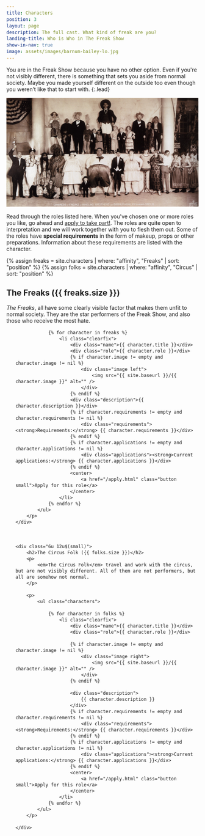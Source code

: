 ```yaml
---
title: Characters
position: 3
layout: page
description: The full cast. What kind of freak are you?
landing-title: Who is Who in The Freak Show
show-in-nav: true
image: assets/images/barnum-bailey-lo.jpg
---
```


You are in the Freak Show because you have no other option. Even if you're not visibly different, there is something that sets you aside from normal society. Maybe you made yourself different on the outside too even though you weren’t like that to start with.
{:.lead}

<img src="assets/images/barnum-bailey.jpg" class="image fit" alt="Barnum Bailey Gang"/>


Read through the roles listed here. When you've chosen one or more roles you like, go ahead and <a href="apply.html">apply to take part!</a>. The roles are quite open to interpretation and we will work together with you to flesh them out. Some of the roles have <strong>special requirements</strong> in the form of makeup, props or other preparations. Information about these requirements are listed with the character.

{% assign freaks = site.characters | where: "affinity", "Freaks" | sort: "position"  %}
{% assign folks = site.characters | where: "affinity", "Circus" | sort: "position" %}

<div class="row">
    <div class="6u 12u$(small)">
        <h2>The Freaks ({{ freaks.size }})</h2>
        <p>
            <em>The Freaks</em>, all have some clearly visible factor that makes them unfit to normal society. They are the star performers of the Freak Show, and also those who receive the most hate.
        </p>
        <p>
            <ul class="characters">



                {% for character in freaks %}
                    <li class="clearfix">
                        <div class="name">{{ character.title }}</div>
                        <div class="role">{{ character.role }}</div>
                        {% if character.image != empty and character.image != nil %}
                            <div class="image left">
                                <img src="{{ site.baseurl }}/{{ character.image }}" alt="" />
                            </div>
                        {% endif %}
                        <div class="description">{{ character.description }}</div>                        
                        {% if character.requirements != empty and character.requirements != nil %}
                            <div class="requirements"><strong>Requirements:</strong> {{ character.requirements }}</div>
                        {% endif %}
                        {% if character.applications != empty and character.applications != nil %}
                            <div class="applications"><strong>Current applications:</strong> {{ character.applications }}</div>
                        {% endif %}
                        <center>
                            <a href="/apply.html" class="button small">Apply for this role</a>
                        </center>
                    </li>
                {% endfor %}
            </ul>
        </p>
    </div>



    <div class="6u 12u$(small)">
        <h2>The Circus Folk ({{ folks.size }})</h2>
        <p>
            <em>The Circus Folk</em> travel and work with the circus, but are not visibly different. All of them are not performers, but all are somehow not normal.
        </p>

        <p>
            <ul class="characters">

                {% for character in folks %}
                    <li class="clearfix">
                        <div class="name">{{ character.title }}</div>
                        <div class="role">{{ character.role }}</div>

                        {% if character.image != empty and character.image != nil %}
                            <div class="image right">
                                <img src="{{ site.baseurl }}/{{ character.image }}" alt="" />
                            </div>
                        {% endif %}

                        <div class="description">
                            {{ character.description }}
                        </div>
                        {% if character.requirements != empty and character.requirements != nil %}
                            <div class="requirements"><strong>Requirements:</strong> {{ character.requirements }}</div>
                        {% endif %}
                        {% if character.applications != empty and character.applications != nil %}
                            <div class="applications"><strong>Current applications:</strong> {{ character.applications }}</div>
                        {% endif %}
                        <center>
                            <a href="/apply.html" class="button small">Apply for this role</a>
                        </center>
                    </li>
                {% endfor %}
            </ul>
        </p>

    </div>
</div>

